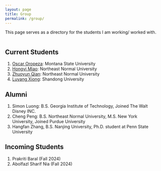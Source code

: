 ```yaml
---
layout: page
title: Group
permalink: /group/
---
```


This page serves as a directory for the students I am working/ worked with.

<hr style="clear:both;visibility: hidden;" />


## Current Students

1. [Oscar Oropeza](): Montana State University
2. [Hongyi Miao]():  Northeast Normal University
3. [Zhuoyun Qian]():  Northeast Normal University
4. [Luyang Xiong]():  Shandong University


## Alumni

1. Simon Luong: B.S. Georgia Institute of Technology, Joined The Walt Disney INC.
2. Cheng Peng: B.S. Northeast Normal University, M.S. New York University, Joined Purdue University
3. Hangfan Zhang, B.S. Nanjing University, Ph.D. student at Penn State University


## Incoming Students
1. Prakriti Baral (Fall 2024)
2. Abolfazl Sharif Nia (Fall 2024)
